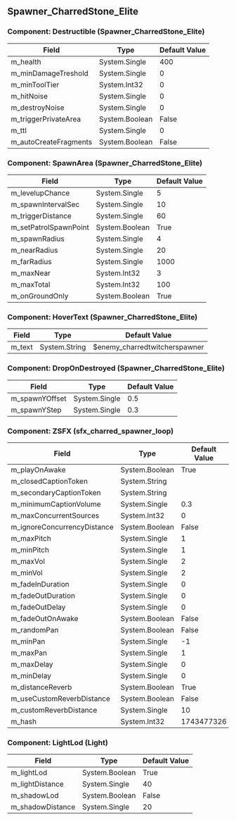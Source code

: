 ## Spawner_CharredStone_Elite

### Component: Destructible (Spawner_CharredStone_Elite)

|Field|Type|Default Value|
|-----|----|-------------|
|m_health|System.Single|400|
|m_minDamageTreshold|System.Single|0|
|m_minToolTier|System.Int32|0|
|m_hitNoise|System.Single|0|
|m_destroyNoise|System.Single|0|
|m_triggerPrivateArea|System.Boolean|False|
|m_ttl|System.Single|0|
|m_autoCreateFragments|System.Boolean|False|

### Component: SpawnArea (Spawner_CharredStone_Elite)

|Field|Type|Default Value|
|-----|----|-------------|
|m_levelupChance|System.Single|5|
|m_spawnIntervalSec|System.Single|10|
|m_triggerDistance|System.Single|60|
|m_setPatrolSpawnPoint|System.Boolean|True|
|m_spawnRadius|System.Single|4|
|m_nearRadius|System.Single|20|
|m_farRadius|System.Single|1000|
|m_maxNear|System.Int32|3|
|m_maxTotal|System.Int32|100|
|m_onGroundOnly|System.Boolean|True|

### Component: HoverText (Spawner_CharredStone_Elite)

|Field|Type|Default Value|
|-----|----|-------------|
|m_text|System.String|$enemy_charredtwitcherspawner|

### Component: DropOnDestroyed (Spawner_CharredStone_Elite)

|Field|Type|Default Value|
|-----|----|-------------|
|m_spawnYOffset|System.Single|0.5|
|m_spawnYStep|System.Single|0.3|

### Component: ZSFX (sfx_charred_spawner_loop)

|Field|Type|Default Value|
|-----|----|-------------|
|m_playOnAwake|System.Boolean|True|
|m_closedCaptionToken|System.String||
|m_secondaryCaptionToken|System.String||
|m_minimumCaptionVolume|System.Single|0.3|
|m_maxConcurrentSources|System.Int32|0|
|m_ignoreConcurrencyDistance|System.Boolean|False|
|m_maxPitch|System.Single|1|
|m_minPitch|System.Single|1|
|m_maxVol|System.Single|2|
|m_minVol|System.Single|2|
|m_fadeInDuration|System.Single|0|
|m_fadeOutDuration|System.Single|0|
|m_fadeOutDelay|System.Single|0|
|m_fadeOutOnAwake|System.Boolean|False|
|m_randomPan|System.Boolean|False|
|m_minPan|System.Single|-1|
|m_maxPan|System.Single|1|
|m_maxDelay|System.Single|0|
|m_minDelay|System.Single|0|
|m_distanceReverb|System.Boolean|True|
|m_useCustomReverbDistance|System.Boolean|False|
|m_customReverbDistance|System.Single|10|
|m_hash|System.Int32|1743477326|

### Component: LightLod (Light)

|Field|Type|Default Value|
|-----|----|-------------|
|m_lightLod|System.Boolean|True|
|m_lightDistance|System.Single|40|
|m_shadowLod|System.Boolean|False|
|m_shadowDistance|System.Single|20|

